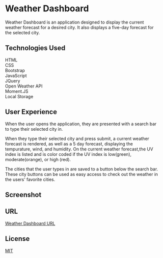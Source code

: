 # Weather Dashboard

Weather Dashboard is an application designed to display the current weather forecast for a desired city. It also displays a five-day forecast for the selected city.

## Technologies Used
HTML\
CSS\
Bootstrap\
JavaScript\
JQuery\
Open Weather API\
Moment.JS\
Local Storage

## User Experience
When the user opens the application, they are presented with a search bar to type their selected city in. 

When they type their selected city and press submit, a current weather forecast is rendered, as well as a 5 day forecast, displaying the tempurature, wind, and humidity. On the current weather forecast,the UV index is listed and is color coded if the UV index is low(green), moderate(orange),  or high (red).

The cities that the user types in are saved to a button below the search bar. These city buttons can be used as easy access to check out the weather in the users' favorite cities.

## Screenshot


## URL
[Weather Dashboard URL](https://edanahy22.github.io/weatherDashboard/)

## License
[MIT](https://choosealicense.com/licenses/mit/)